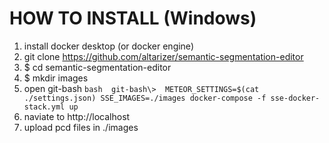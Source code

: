# HOW TO INSTALL (Windows)

1. install docker desktop  (or docker engine)  
2. git clone https://github.com/altarizer/semantic-segmentation-editor
3. $ cd semantic-segmentation-editor
4. $ mkdir images 
5. open git-bash 
`bash 
git-bash\>  METEOR_SETTINGS=$(cat ./settings.json) SSE_IMAGES=./images docker-compose -f sse-docker-stack.yml up
`
6. naviate to http://localhost 
7. upload pcd files in ./images
